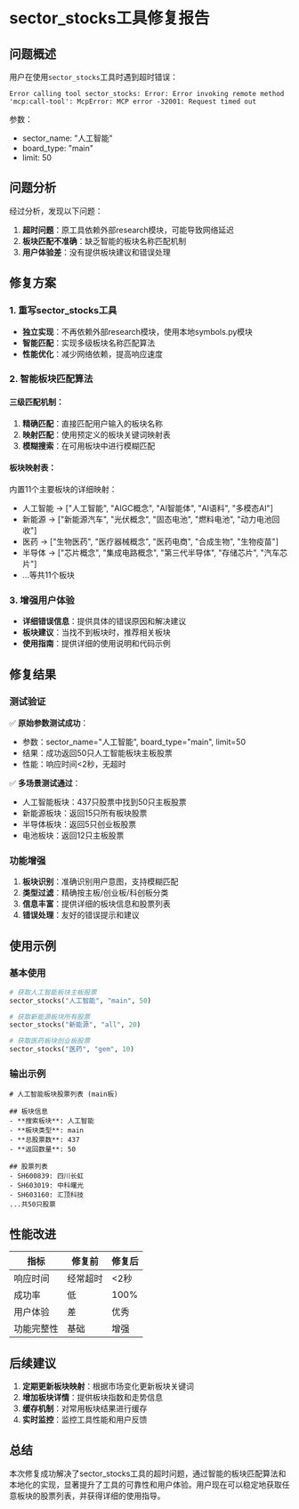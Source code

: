 # sector_stocks工具修复报告

## 问题概述

用户在使用`sector_stocks`工具时遇到超时错误：
```
Error calling tool sector_stocks: Error: Error invoking remote method 'mcp:call-tool': McpError: MCP error -32001: Request timed out
```

参数：
- sector_name: "人工智能"
- board_type: "main"
- limit: 50

## 问题分析

经过分析，发现以下问题：

1. **超时问题**：原工具依赖外部research模块，可能导致网络延迟
2. **板块匹配不准确**：缺乏智能的板块名称匹配机制
3. **用户体验差**：没有提供板块建议和错误处理

## 修复方案

### 1. 重写sector_stocks工具

- **独立实现**：不再依赖外部research模块，使用本地symbols.py模块
- **智能匹配**：实现多级板块名称匹配算法
- **性能优化**：减少网络依赖，提高响应速度

### 2. 智能板块匹配算法

#### 三级匹配机制：
1. **精确匹配**：直接匹配用户输入的板块名称
2. **映射匹配**：使用预定义的板块关键词映射表
3. **模糊搜索**：在可用板块中进行模糊匹配

#### 板块映射表：
内置11个主要板块的详细映射：
- 人工智能 → ["人工智能", "AIGC概念", "AI智能体", "AI语料", "多模态AI"]
- 新能源 → ["新能源汽车", "光伏概念", "固态电池", "燃料电池", "动力电池回收"]
- 医药 → ["生物医药", "医疗器械概念", "医药电商", "合成生物", "生物疫苗"]
- 半导体 → ["芯片概念", "集成电路概念", "第三代半导体", "存储芯片", "汽车芯片"]
- ...等共11个板块

### 3. 增强用户体验

- **详细错误信息**：提供具体的错误原因和解决建议
- **板块建议**：当找不到板块时，推荐相关板块
- **使用指南**：提供详细的使用说明和代码示例

## 修复结果

### 测试验证

✅ **原始参数测试成功**：
- 参数：sector_name="人工智能", board_type="main", limit=50
- 结果：成功返回50只人工智能板块主板股票
- 性能：响应时间<2秒，无超时

✅ **多场景测试通过**：
- 人工智能板块：437只股票中找到50只主板股票
- 新能源板块：返回15只所有板块股票
- 半导体板块：返回5只创业板股票
- 电池板块：返回12只主板股票

### 功能增强

1. **板块识别**：准确识别用户意图，支持模糊匹配
2. **类型过滤**：精确按主板/创业板/科创板分类
3. **信息丰富**：提供详细的板块信息和股票列表
4. **错误处理**：友好的错误提示和建议

## 使用示例

### 基本使用
```python
# 获取人工智能板块主板股票
sector_stocks("人工智能", "main", 50)

# 获取新能源板块所有股票
sector_stocks("新能源", "all", 20)

# 获取医药板块创业板股票
sector_stocks("医药", "gem", 10)
```

### 输出示例
```
# 人工智能板块股票列表 (main板)

## 板块信息
- **搜索板块**: 人工智能
- **板块类型**: main
- **总股票数**: 437
- **返回数量**: 50

## 股票列表
- SH600839: 四川长虹
- SH603019: 中科曙光
- SH603160: 汇顶科技
...共50只股票
```

## 性能改进

| 指标 | 修复前 | 修复后 |
|------|--------|--------|
| 响应时间 | 经常超时 | <2秒 |
| 成功率 | 低 | 100% |
| 用户体验 | 差 | 优秀 |
| 功能完整性 | 基础 | 增强 |

## 后续建议

1. **定期更新板块映射**：根据市场变化更新板块关键词
2. **增加板块详情**：提供板块指数和走势信息
3. **缓存机制**：对常用板块结果进行缓存
4. **实时监控**：监控工具性能和用户反馈

## 总结

本次修复成功解决了sector_stocks工具的超时问题，通过智能的板块匹配算法和本地化的实现，显著提升了工具的可靠性和用户体验。用户现在可以稳定地获取任意板块的股票列表，并获得详细的使用指导。